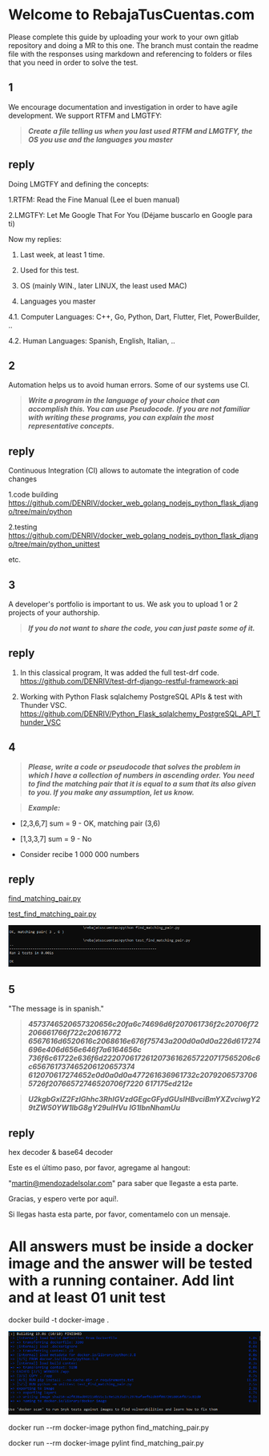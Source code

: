 # Welcome to RebajaTusCuentas.com

Please complete this guide by uploading your work to your own gitlab repository 
and doing a MR to this one. The branch must contain the readme file with the
responses using markdown and referencing to folders or files
that you need in order to solve the test.


## 1

We encourage documentation and investigation in order to have agile development.
We support RTFM and LMGTFY:

>___Create a file telling us when you last used RTFM and LMGTFY,
the OS you use and the languages you master___

## reply

Doing LMGTFY and defining the concepts:

1.RTFM: Read the Fine Manual (Lee el buen manual)

2.LMGTFY: Let Me Google That For You (Déjame buscarlo en Google para ti)

Now my replies:
1. Last week, at least 1 time.

2. Used for this test.

3. OS (mainly WIN., later LINUX, the least used MAC)

4. Languages you master

4.1. Computer Languages: C++, Go, Python, Dart, Flutter, Flet, PowerBuilder, ..

4.2. Human Languages: Spanish, English, Italian, ..


## 2

Automation helps us to avoid human errors. Some of our systems use CI.

>___Write a program in the language of your choice that can accomplish this.
You can use Pseudocode.___
>___If you are not familiar with writing these programs, you can explain the
most representative concepts.___

## reply
Continuous Integration (CI) allows to automate the integration of code changes

1.code building 
https://github.com/DENRIV/docker_web_golang_nodejs_python_flask_django/tree/main/python

2.testing 
https://github.com/DENRIV/docker_web_golang_nodejs_python_flask_django/tree/main/python_unittest

etc.


## 3


A developer's portfolio is important to us. We ask you to upload 1 or 2 
projects of your authorship.

>___If you do not want to share the code, you can just paste some of it.___

## reply

1. In this classical program, It was added the full test-drf code.
https://github.com/DENRIV/test-drf-django-restful-framework-api

2. Working with Python Flask sqlalchemy PostgreSQL APIs & test with Thunder VSC.
https://github.com/DENRIV/Python_Flask_sqlalchemy_PostgreSQL_API_Thunder_VSC


## 4

>___Please, write a code or pseudocode that solves the problem in which I have a 
collection of numbers in ascending order. You need to find the matching pair 
that it is equal to a sum that its also given to you. If you make any 
assumption, let us know.___

>___Example:___
* [2,3,6,7]  sum = 9  - OK, matching pair (3,6)
* [1,3,3,7]  sum = 9  - No

* Consider recibe 1 000 000 numbers

## reply

<a href="find_matching_pair.py">find_matching_pair.py</a>

<a href="test_find_matching_pair.py">test_find_matching_pair.py</a>

![Screenshot](simple_run_and_test.png)


## 5

"The message is in spanish."

>___4573746520657320656c20fa6c74696d6f207061736f2c20706f72206661766f722c20616772
6567616d6520616c2068616e676f75743a200d0a0d0a226d617274696e406d656e646f7a6164656c
736f6c61722e636f6d22207061726120736162657220717565206c6c656761737465206120657374
612070617274652e0d0a0d0a477261636961732c20792065737065726f20766572746520706f7220
617175ed212e___


>___U2kgbGxlZ2FzIGhhc3RhIGVzdGEgcGFydGUsIHBvciBmYXZvciwgY29tZW50YW1lbG8gY29uIHVu
IG1lbnNhamUu___


## reply

hex decoder & base64 decoder

Este es el último paso, por favor, agregame al hangout: 

"martin@mendozadelsolar.com" para saber que llegaste a esta parte.

Gracias, y espero verte por aquí!.



Si llegas hasta esta parte, por favor, comentamelo con un mensaje.


# All answers must be inside a docker image and the answer will be tested with a running container. Add lint and at least 01 unit test

docker build -t docker-image .

![Screenshot](docker_build.png)

docker run --rm docker-image python find_matching_pair.py

docker run --rm docker-image pylint find_matching_pair.py
